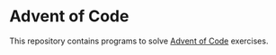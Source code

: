 # Advent of Code

This repository contains programs to solve [Advent of Code][aoc] exercises.

[aoc]: https://adventofcode.com
